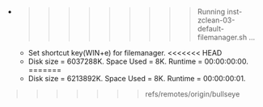 * >>>>>>>>> Running inst-zclean-03-default-filemanager.sh ...
  * Set shortcut key(WIN+e) for filemanager.
<<<<<<< HEAD
  * Disk size = 6037288K. Space Used = 8K. Runtime = 00:00:00:00.
=======
  * Disk size = 6213892K. Space Used = 8K. Runtime = 00:00:00:01.
>>>>>>> refs/remotes/origin/bullseye
